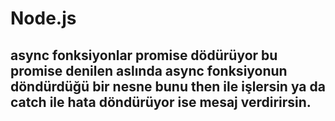 # Node.js
## async fonksiyonlar promise dödürüyor bu promise denilen aslında async fonksiyonun döndürdüğü bir nesne bunu then ile işlersin ya da catch ile hata döndürüyor ise mesaj verdirirsin.
